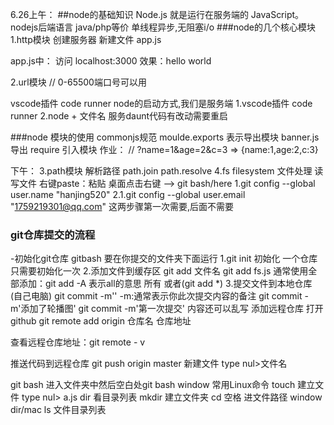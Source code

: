 6.26上午：
##node的基础知识
Node.js 就是运行在服务端的 JavaScript。
nodejs后端语言 java/php等价 单线程异步,无阻塞i/o
###node的几个核心模块
1.http模块  创建服务器
新建文件  app.js

app.js中：
访问 localhost:3000 
效果：hello world

2.url模块 
// 0-65500端口号可以用


vscode插件  code runner
node的启动方式,我们是服务端
1.vscode插件  code runner
2.node + 文件名
服务daunt代码有改动需要重启

###node 模块的使用 commonjs规范
moulde.exports 表示导出模块  banner.js 导出
require 引入模块
作业：
// ?name=1&age=2&c=3 => {name:1,age:2,c:3}

下午：
3.path模块 解析路径 path.join
path.resolve
4.fs filesystem 文件处理 读写文件
右键paste：粘贴
桌面点击右键 --> git bash/here
1.git config --global user.name "hanjing520"
2.1.git config --global user.email "1759219301@qq.com"
这两步骤第一次需要,后面不需要
### git仓库提交的流程
-初始化git仓库 gitbash 要在你提交的文件夹下面运行
1.git init 初始化 一个仓库只需要初始化一次
2.添加文件到缓存区 git add 文件名 git add fs.js
通常使用全部添加：git add -A 表示all的意思 所有 或者(git add *)
3.提交文件到本地仓库 (自己电脑)
git commit -m''  -m:通常表示你此次提交内容的备注
git commit -m'添加了轮播图'
git commit -m'第一次提交' 内容还可以乱写
添加远程仓库 打开github
git remote add
origin 仓库名 
仓库地址


查看远程仓库地址：git remote - v

推送代码到远程仓库 git push origin master
新建文件 type nul>文件名

git bash 进入文件夹中然后空白处git bash
window 常用Linux命令
touch 建立文件 type nul> a.js
dir 看目录列表
mkdir 建立文件夹
cd 空格 进文件路径
window dir/mac ls 文件目录列表







